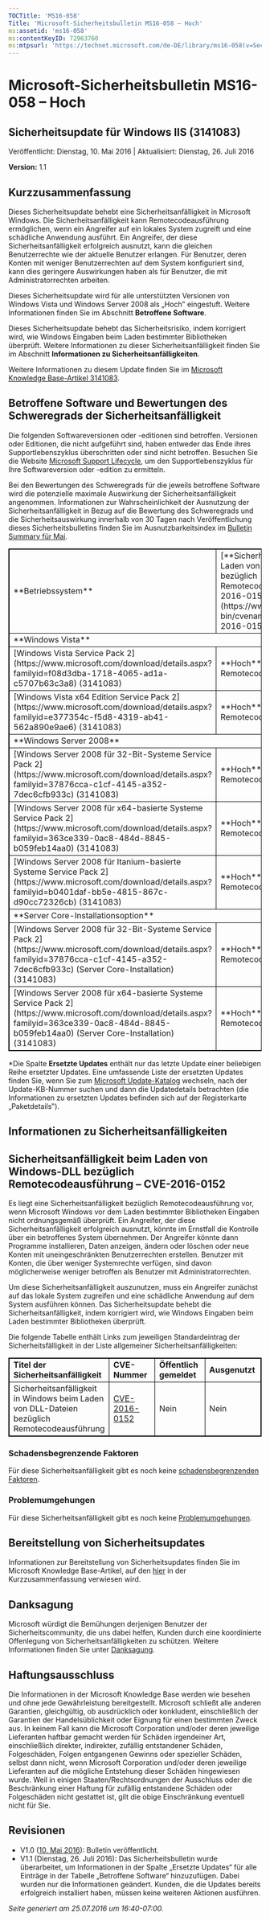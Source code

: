 ```yaml
---
TOCTitle: 'MS16-058'
Title: 'Microsoft-Sicherheitsbulletin MS16-058 – Hoch'
ms:assetid: 'ms16-058'
ms:contentKeyID: 72963760
ms:mtpsurl: 'https://technet.microsoft.com/de-DE/library/ms16-058(v=Security.10)'
---
```


Microsoft-Sicherheitsbulletin MS16-058 – Hoch
=============================================

Sicherheitsupdate für Windows IIS (3141083)
-------------------------------------------

Veröffentlicht: Dienstag, 10. Mai 2016 | Aktualisiert: Dienstag, 26. Juli 2016

**Version:** 1.1

Kurzzusammenfassung
-------------------

Dieses Sicherheitsupdate behebt eine Sicherheitsanfälligkeit in Microsoft Windows. Die Sicherheitsanfälligkeit kann Remotecodeausführung ermöglichen, wenn ein Angreifer auf ein lokales System zugreift und eine schädliche Anwendung ausführt. Ein Angreifer, der diese Sicherheitsanfälligkeit erfolgreich ausnutzt, kann die gleichen Benutzerrechte wie der aktuelle Benutzer erlangen. Für Benutzer, deren Konten mit weniger Benutzerrechten auf dem System konfiguriert sind, kann dies geringere Auswirkungen haben als für Benutzer, die mit Administratorrechten arbeiten.

Dieses Sicherheitsupdate wird für alle unterstützten Versionen von Windows Vista und Windows Server 2008 als „Hoch‟ eingestuft. Weitere Informationen finden Sie im Abschnitt **Betroffene Software**.

Dieses Sicherheitsupdate behebt das Sicherheitsrisiko, indem korrigiert wird, wie Windows Eingaben beim Laden bestimmter Bibliotheken überprüft. Weitere Informationen zu dieser Sicherheitsanfälligkeit finden Sie im Abschnitt **Informationen zu Sicherheitsanfälligkeiten**.

Weitere Informationen zu diesem Update finden Sie im [Microsoft Knowledge Base-Artikel 3141083](https://support.microsoft.com/de-de/kb/3141083).

Betroffene Software und Bewertungen des Schweregrads der Sicherheitsanfälligkeit
--------------------------------------------------------------------------------

Die folgenden Softwareversionen oder -editionen sind betroffen. Versionen oder Editionen, die nicht aufgeführt sind, haben entweder das Ende ihres Supportlebenszyklus überschritten oder sind nicht betroffen. Besuchen Sie die Website [Microsoft Support Lifecycle](https://go.microsoft.com/fwlink/?linkid=21742), um den Supportlebenszyklus für Ihre Softwareversion oder -edition zu ermitteln.

Bei den Bewertungen des Schweregrads für die jeweils betroffene Software wird die potenzielle maximale Auswirkung der Sicherheitsanfälligkeit angenommen. Informationen zur Wahrscheinlichkeit der Ausnutzung der Sicherheitsanfälligkeit in Bezug auf die Bewertung des Schweregrads und die Sicherheitsauswirkung innerhalb von 30 Tagen nach Veröffentlichung dieses Sicherheitsbulletins finden Sie im Ausnutzbarkeitsindex im [Bulletin Summary für Mai](https://technet.microsoft.com/de-de/library/security/ms16-may).

<p> </p>
<table style="border:1px solid black;">
<tr>
<td style="border:1px solid black;">
**Betriebssystem**
</td>
<td style="border:1px solid black;">
[**Sicherheitsrisiko beim Laden von Windows-DLL bezüglich Remotecodeausführung – CVE-2016-0152**](https://www.cve.mitre.org/cgi-bin/cvename.cgi?name=cve-2016-0152)
</td>
<td style="border:1px solid black;">
Ersetzte Updates\*
</td>
</tr>
<tr>
<td style="border:1px solid black;" colspan="3">
**Windows Vista**
</td>
</tr>
<tr>
<td style="border:1px solid black;">
[Windows Vista Service Pack 2](https://www.microsoft.com/download/details.aspx?familyid=f08d3dba-1718-4065-ad1a-c5707b63c3a8)  
(3141083)
</td>
<td style="border:1px solid black;">
**Hoch**  
Remotecodeausführung
</td>
<td style="border:1px solid black;">
982666 in [MS10-040](https://go.microsoft.com/fwlink/?linkid=191788)
</td>
</tr>
<tr>
<td style="border:1px solid black;">
[Windows Vista x64 Edition Service Pack 2](https://www.microsoft.com/download/details.aspx?familyid=e377354c-f5d8-4319-ab41-562a890e9ae6)  
(3141083)
</td>
<td style="border:1px solid black;">
**Hoch**  
Remotecodeausführung
</td>
<td style="border:1px solid black;">
982666 in [MS10-040](https://go.microsoft.com/fwlink/?linkid=191788)
</td>
</tr>
<tr>
<td style="border:1px solid black;" colspan="3">
**Windows Server 2008**
</td>
</tr>
<tr>
<td style="border:1px solid black;">
[Windows Server 2008 für 32-Bit-Systeme Service Pack 2](https://www.microsoft.com/download/details.aspx?familyid=37876cca-c1cf-4145-a352-7dec6cfb933c)  
(3141083)
</td>
<td style="border:1px solid black;">
**Hoch**  
Remotecodeausführung
</td>
<td style="border:1px solid black;">
982666 in [MS10-040](https://go.microsoft.com/fwlink/?linkid=191788)
</td>
</tr>
<tr>
<td style="border:1px solid black;">
[Windows Server 2008 für x64-basierte Systeme Service Pack 2](https://www.microsoft.com/download/details.aspx?familyid=363ce339-0ac8-484d-8845-b059feb14aa0)  
(3141083)
</td>
<td style="border:1px solid black;">
**Hoch**  
Remotecodeausführung
</td>
<td style="border:1px solid black;">
982666 in [MS10-040](https://go.microsoft.com/fwlink/?linkid=191788)
</td>
</tr>
<tr>
<td style="border:1px solid black;">
[Windows Server 2008 für Itanium-basierte Systeme Service Pack 2](https://www.microsoft.com/download/details.aspx?familyid=b0401daf-bb5e-4815-867c-d90cc72326cb)  
(3141083)
</td>
<td style="border:1px solid black;">
**Hoch**  
Remotecodeausführung
</td>
<td style="border:1px solid black;">
982666 in [MS10-040](https://go.microsoft.com/fwlink/?linkid=191788)
</td>
</tr>
<tr>
<td style="border:1px solid black;" colspan="3">
**Server Core-Installationsoption**
</td>
</tr>
<tr>
<td style="border:1px solid black;">
[Windows Server 2008 für 32-Bit-Systeme Service Pack 2](https://www.microsoft.com/download/details.aspx?familyid=37876cca-c1cf-4145-a352-7dec6cfb933c) (Server Core-Installation)  
(3141083)
</td>
<td style="border:1px solid black;">
**Hoch**  
Remotecodeausführung
</td>
<td style="border:1px solid black;">
982666 in [MS10-040](https://go.microsoft.com/fwlink/?linkid=191788)
</td>
</tr>
<tr>
<td style="border:1px solid black;">
[Windows Server 2008 für x64-basierte Systeme Service Pack 2](https://www.microsoft.com/download/details.aspx?familyid=363ce339-0ac8-484d-8845-b059feb14aa0) (Server Core-Installation)  
(3141083)
</td>
<td style="border:1px solid black;">
**Hoch**  
Remotecodeausführung
</td>
<td style="border:1px solid black;">
982666 in [MS10-040](https://go.microsoft.com/fwlink/?linkid=191788)
</td>
</tr>
</table>
 
\*Die Spalte **Ersetzte Updates** enthält nur das letzte Update einer beliebigen Reihe ersetzter Updates. Eine umfassende Liste der ersetzten Updates finden Sie, wenn Sie zum [Microsoft Update-Katalog](https://catalog.update.microsoft.com/v7/site/home.aspx) wechseln, nach der Update-KB-Nummer suchen und dann die Updatedetails betrachten (die Informationen zu ersetzten Updates befinden sich auf der Registerkarte „Paketdetails‟).

Informationen zu Sicherheitsanfälligkeiten
------------------------------------------

Sicherheitsanfälligkeit beim Laden von Windows-DLL bezüglich Remotecodeausführung – CVE-2016-0152
-------------------------------------------------------------------------------------------------

Es liegt eine Sicherheitsanfälligkeit bezüglich Remotecodeausführung vor, wenn Microsoft Windows vor dem Laden bestimmter Bibliotheken Eingaben nicht ordnungsgemäß überprüft. Ein Angreifer, der diese Sicherheitsanfälligkeit erfolgreich ausnutzt, könnte im Ernstfall die Kontrolle über ein betroffenes System übernehmen. Der Angreifer könnte dann Programme installieren, Daten anzeigen, ändern oder löschen oder neue Konten mit uneingeschränkten Benutzerrechten erstellen. Benutzer mit Konten, die über weniger Systemrechte verfügen, sind davon möglicherweise weniger betroffen als Benutzer mit Administratorrechten.

Um diese Sicherheitsanfälligkeit auszunutzen, muss ein Angreifer zunächst auf das lokale System zugreifen und eine schädliche Anwendung auf dem System ausführen können. Das Sicherheitsupdate behebt die Sicherheitsanfälligkeit, indem korrigiert wird, wie Windows Eingaben beim Laden bestimmter Bibliotheken überprüft.

Die folgende Tabelle enthält Links zum jeweiligen Standardeintrag der Sicherheitsfälligkeit in der Liste allgemeiner Sicherheitsanfälligkeiten:

<p> </p>
<table style="border:1px solid black;">
<colgroup>
<col width="25%" />
<col width="25%" />
<col width="25%" />
<col width="25%" />
</colgroup>
<tbody>
<tr class="odd">
<td style="border:1px solid black;"><strong>Titel der Sicherheitsanfälligkeit</strong></td>
<td style="border:1px solid black;"><strong>CVE-Nummer</strong></td>
<td style="border:1px solid black;"><strong>Öffentlich gemeldet</strong></td>
<td style="border:1px solid black;"><strong>Ausgenutzt</strong></td>
</tr>
<tr class="even">
<td style="border:1px solid black;">Sicherheitsanfälligkeit in Windows beim Laden von DLL-Dateien bezüglich Remotecodeausführung</td>
<td style="border:1px solid black;"><a href="https://www.cve.mitre.org/cgi-bin/cvename.cgi?name=cve-2016-0152">CVE-2016-0152</a></td>
<td style="border:1px solid black;">Nein</td>
<td style="border:1px solid black;">Nein</td>
</tr>
</tbody>
</table>
  
### Schadensbegrenzende Faktoren
  
Für diese Sicherheitsanfälligkeit gibt es noch keine [schadensbegrenzenden Faktoren](https://technet.microsoft.com/de-de/library/security/dn848375.aspx).
  
### Problemumgehungen
  
Für diese Sicherheitsanfälligkeit gibt es noch keine [Problemumgehungen](https://technet.microsoft.com/de-de/library/security/dn848375.aspx).
  
Bereitstellung von Sicherheitsupdates  
-------------------------------------
  
Informationen zur Bereitstellung von Sicherheitsupdates finden Sie im Microsoft Knowledge Base-Artikel, auf den [hier](#kbarticle) in der Kurzzusammenfassung verwiesen wird.
  
Danksagung  
----------
  
Microsoft würdigt die Bemühungen derjenigen Benutzer der Sicherheitscommunity, die uns dabei helfen, Kunden durch eine koordinierte Offenlegung von Sicherheitsanfälligkeiten zu schützen. Weitere Informationen finden Sie unter [Danksagung](https://technet.microsoft.com/de-de/library/security/mt674627.aspx). 
  
Haftungsausschluss  
------------------
  
Die Informationen in der Microsoft Knowledge Base werden wie besehen und ohne jede Gewährleistung bereitgestellt. Microsoft schließt alle anderen Garantien, gleichgültig, ob ausdrücklich oder konkludent, einschließlich der Garantien der Handelsüblichkeit oder Eignung für einen bestimmten Zweck aus. In keinem Fall kann die Microsoft Corporation und/oder deren jeweilige Lieferanten haftbar gemacht werden für Schäden irgendeiner Art, einschließlich direkter, indirekter, zufällig entstandener Schäden, Folgeschäden, Folgen entgangenen Gewinns oder spezieller Schäden, selbst dann nicht, wenn Microsoft Corporation und/oder deren jeweilige Lieferanten auf die mögliche Entstehung dieser Schäden hingewiesen wurde. Weil in einigen Staaten/Rechtsordnungen der Ausschluss oder die Beschränkung einer Haftung für zufällig entstandene Schäden oder Folgeschäden nicht gestattet ist, gilt die obige Einschränkung eventuell nicht für Sie.
  
Revisionen  
----------
  
-   V1.0 ([10. Mai 2016](https://technet.microsoft.com/de-DE/library/bulletin_publisheddate(v=Security.10))): Bulletin veröffentlicht.  
-   V1.1 (Dienstag, 26. Juli 2016): Das Sicherheitsbulletin wurde überarbeitet, um Informationen in der Spalte „Ersetzte Updates“ für alle Einträge in der Tabelle „Betroffene Software“ hinzuzufügen. Dabei wurden nur die Informationen geändert. Kunden, die die Updates bereits erfolgreich installiert haben, müssen keine weiteren Aktionen ausführen.
  
*Seite generiert am 25.07.2016 um 16:40-07:00.*